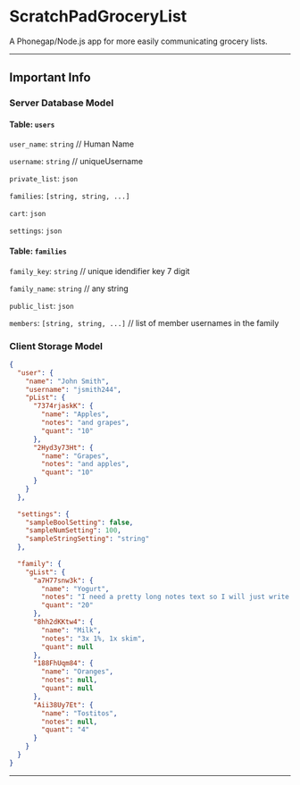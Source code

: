 # ScratchPadGroceryList
A Phonegap/Node.js app for more easily communicating grocery lists.

---

## Important Info
### Server Database Model
#### Table: `users`
`user_name`: `string` // Human Name

`username`: `string` // uniqueUsername

`private_list`: `json`

`families`: `[string, string, ...]`

`cart`: `json`

`settings`: `json`

#### Table: `families`
`family_key`: `string` // unique idendifier key 7 digit

`family_name`: `string` // any string

`public_list`: `json`

`members`: `[string, string, ...]` // list of member usernames in the family

### Client Storage Model
```json
{
  "user": {
    "name": "John Smith",
    "username": "jsmith244",
    "pList": {
      "7374rjaskK": {
        "name": "Apples",
        "notes": "and grapes",
        "quant": "10"
      },
      "2Hyd3y73Ht": {
        "name": "Grapes",
        "notes": "and apples",
        "quant": "10"
      }
    }
  },
  
  "settings": {
    "sampleBoolSetting": false,
    "sampleNumSetting": 100,
    "sampleStringSetting": "string"
  },
  
  "family": {
    "gList": {
      "a7H77snw3k": {
        "name": "Yogurt",
        "notes": "I need a pretty long notes text so I will just write a ton of nonsense here just to fill in the space that I need to properly asses the compatability of the current layout of the list items",
        "quant": "20"
      },
      "8hh2dKKtw4": {
        "name": "Milk",
        "notes": "3x 1%, 1x skim",
        "quant": null
      },
      "188FhUqm84": {
        "name": "Oranges",
        "notes": null,
        "quant": null
      },
      "Aii38Uy7Et": {
        "name": "Tostitos",
        "notes": null,
        "quant": "4"
      }
    }
  }
}
```

---
